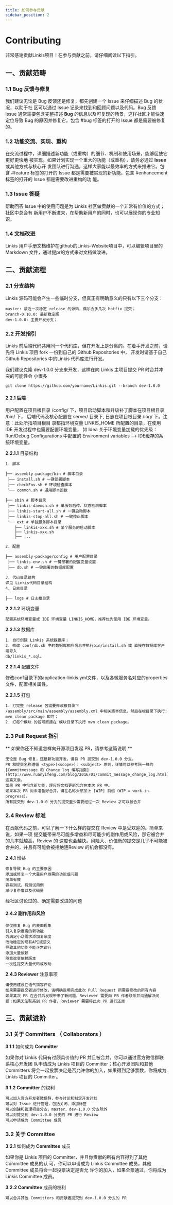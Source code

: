 ```yaml
---
title: 如何参与贡献
sidebar_position: 2
---
```

# Contributing

非常感谢贡献Linkis项目！在参与贡献之前，请仔细阅读以下指引。

## 一、贡献范畴

### 1.1 Bug 反馈与修复

我们建议无论是 Bug 反馈还是修复，都先创建一个 Issue 来仔细描述 Bug 的状况，以助于社
区可以通过 Issue 记录来找到和回顾问题以及代码。Bug 反馈 Issue 通常需要包含完整描述
**Bug** 的信息以及可复现的场景，这样社区才能快速定位导致 Bug 的原因并修复它。包含
#bug 标签的打开的 Issue 都是需要被修复的。

### 1.2 功能交流、实现、重构

在交流过程中，详细描述新功能（或重构）的细节、机制和使用场景，能够促使它更好更快地
被实现。如果计划实现一个重大的功能（或重构），请务必通过 **Issue** 或其他方式与核心开
发团队进行沟通，这样大家能以最效率的方式来推进它。包含 #feature 标签的打开的 Issue
都是需要被实现的新功能，包含 #enhancement 标签的打开的 Issue 都是需要改进重构的功
能。

### 1.3 Issue 答疑

帮助回答 Issue 中的使用问题是为 Linkis 社区做贡献的一个非常有价值的方式；社区中总会有
新用户不断进来，在帮助新用户的同时，也可以展现你的专业知识。

### 1.4 文档改进

Linkis 用户手册文档维护在github的Linkis-Website项目中，可以编辑项目里的 Markdown 文件，通过提pr的方式来对文档做改进。

## 二、贡献流程

### 2.1 分支结构

Linkis 源码可能会产生一些临时分支，但真正有明确意义的只有以下三个分支：

```
master: 最近一次稳定 release 的源码，偶尔会多几次 hotfix 提交；
branch-0.10.0: 最新稳定版
dev-1.0.0: 主要开发分支；
```

### 2.2 开发指引

Linkis 前后端代码共用同一个代码库，但在开发上是分离的。在着手开发之前，请先将 Linkis
项目 fork 一份到自己的 Github Repositories 中， 开发时请基于自己 Github Repositories 中的Linkis 代码库进行开发。

我们建议克隆 dev-1.0.0 分支来开发，这样在向 Linkis 主项目提交 PR 时合并冲突的可能性会
小很多

```
git clone https://github.com/yourname/Linkis.git --branch dev-1.0.0
```
#### 2.2.1 后端

用户配置在项目根目录 /config/ 下，项目启动脚本和升级补丁脚本在项目根目录 /bin/ 下，
后端代码及核心配置在 server/ 目录下, 日志在项目根目录 /log/ 下。注意：此处所指项目根目
录都指环境变量 LINKIS_HOME 所配置的目录，在使用 IDE 开发过程中也需要配置环境变量，
如 Idea 关于环境变量加载的优先级：Run/Debug Configurations 中配置的 Environment
variables —> IDE缓存的系统环境变量。

**2.2.1.1** 目录结构

```
1. 脚本
```
```
├── assembly-package/bin # 脚本目录
 ├── install.sh # 一键部署脚本
 ├── checkEnv.sh # 环境检查脚本
 └── common.sh # 通用脚本函数
```
```
├── sbin # 脚本目录
 ├── linkis-daemon.sh # 单服务启停、状态检测脚本
 ├── linkis-start-all.sh # 一键启动脚本
 ├── linkis-stop-all.sh # 一键停止脚本
 └── ext # 单独服务脚本目录
    ├── linkis-xxx.sh # 某个服务的启动脚本
    ├── linkis-xxx.sh 
    ├── ...
```
    
```
2. 配置
```
```
├── assembly-package/config # 用户配置目录
 ├── linkis-env.sh # 一键部署的配置变量设置
 ├── db.sh # 一键部署的数据库配置
```
```
3. 代码目录结构
详见 Linkis代码目录结构
4. 日志目录
```
```
├── logs # 日志根目录
```
**2.2.1.2** 环境变量


```
配置系统环境变量或 IDE 环境变量 LINKIS_HOME，推荐优先使用 IDE 环境变量。
```
**2.2.1.3** 数据库

```
1. 自行创建 Linkis 系统数据库；
2. 修改 conf/db.sh 中的数据库相应信息并执行bin/install.sh 或 直接在数据库客户端导入
db/linkis_*.sql。
```
**2.2.1.4** 配置文件

修改conf目录下的application-linkis.yml文件，以及各微服务名对应的properties文件，配置相关属性。

**2.2.1.5** 打包

```
1. 打完整 release 包需要修改根目录下 /assembly/src/main/assembly/assembly.xml 中相关版本信息，然后在根目录下执行: mvn clean package 即可；
2. 打每个模块 的包可直接在 模块目录下执行 mvn clean package。
```
### 2.3 Pull Request 指引

** 如果你还不知道怎样向开源项目发起 PR，请参考这篇说明 **

```
无论是 Bug 修复，还是新功能开发，请将 PR 提交到 dev-1.0.0 分支。
PR 和提交名称遵循 <type>(<scope>): <subject> 原则，详情可以参考阮一峰的[Commitmessage 和 Change log 编写指南](http://www.ruanyifeng.com/blog/2016/01/commit_message_change_log.html) 这篇文章。
如果 PR 中包含新功能，理应将文档更新包含在本次 PR 中。
如果本次 PR 尚未准备好合并，请在名称头部加上 [WIP] 前缀（WIP = work-in-
progress）。
所有提交到 dev-1.0.0 分支的提交至少需要经过一次 Review 才可以被合并
```
### 2.4 Review 标准

在贡献代码之前，可以了解一下什么样的提交在 Review 中是受欢迎的。简单来说，如果一项
提交能带来尽可能多增益和尽可能少的副作用或风险，那它被合并的几率就越高，Review 的
速度也会越快。风险大、价值低的提交是几乎不可能被合并的，并且有可能会被拒绝连Review 的机会都没有。

**2.4.1** 增益

```
修复导致 Bug 的主要原因
添加或修复一个大量用户亟需的功能或问题
简单有效
容易测试，有测试用例
减少复杂度以及代码量
```

经社区讨论过的、确定需要改进的问题

#### 2.4.2 副作用和风险

```
仅仅修复 Bug 的表面现象
引入复杂度高的新功能
为满足小众需求添加复杂度
改动稳定的现有API或语义
导致其他功能不能正常运行
添加大量依赖
随意改变依赖版本
一次性提交大量代码或改动
```
**2.4.3 Reviewer** 注意事项

```
请使用建设性语气撰写评论
如果需要提交者进行修改，请明确说明完成此次 Pull Request 所需要修改的所有内容
如果某次 PR 在合并后发现带来了新问题，Reviewer 需要向 PR 作者联系并沟通解决问
题；如果无法联系到 PR 作者，Reviewer 需要将此次 PR 进行还原
```
## 三、贡献进阶

### 3.1 关于 Committers （ Collaborators ）

**3.1.1** 如何成为 **Committer**

如果你对 Linkis 代码有过颇具价值的 PR 并且被合并，你可以通过官方微信群联系核心开发团
队申请成为 Linkis 项目的 Committer；核心开发团队和其他 Committers 将会一起投票决定是否允许你的加入，如果得到足够票数，你将成为 Linkis 项目的 Committer。

**3.1.2 Committer** 的权利

```
可以加入官方开发者微信群，参与讨论和制定开发计划
可以对 Issue 进行管理，包括关闭、添加标签
可以创建和管理项目分支，master、dev-1.0.0 分支除外
可以对提交到 dev-1.0.0 分支的 PR 进行 Review
可以申请成为 Committee 成员
```
### 3.2 关于 Committee

**3.2.1** 如何成为 **Committee** 成员


如果你是 Linkis 项目的 Committer，并且你贡献的所有内容得到了其他 Committee 成员的认
可，你可以申请成为 Linkis Committee 成员，其他 Committee 成员将会一起投票决定是否允
许你的加入，如果全票通过，你将成为 Linkis Committee 成员。

**3.2.2 Committee** 成员的权利

```
可以合并其他 Committers 和贡献者提交到 dev-1.0.0 分支的 PR
```

